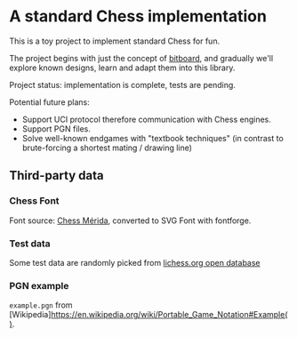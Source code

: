# A standard Chess implementation

This is a toy project to implement standard Chess for fun.

The project begins with just the concept of [bitboard](https://en.wikipedia.org/wiki/Bitboard#Standard),
and gradually we'll explore known designs, learn and adapt them into this library.

Project status: implementation is complete, tests are pending.

Potential future plans:

- Support UCI protocol therefore communication with Chess engines.
- Support PGN files.
- Solve well-known endgames with "textbook techniques" (in contrast to brute-forcing a shortest mating / drawing line)

## Third-party data

### Chess Font

Font source: [Chess Mérida](http://www.enpassant.dk/chess/fonteng.htm),
converted to SVG Font with fontforge.

### Test data

Some test data are randomly picked from [lichess.org open database](https://database.lichess.org/)

### PGN example

`example.pgn` from [Wikipedia]https://en.wikipedia.org/wiki/Portable_Game_Notation#Example().
